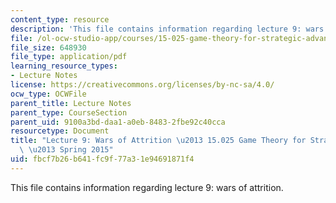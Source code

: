 ```yaml
---
content_type: resource
description: 'This file contains information regarding lecture 9: wars of attrition.'
file: /ol-ocw-studio-app/courses/15-025-game-theory-for-strategic-advantage-spring-2015/fbcf7b26b641fc9f77a31e94691871f4_MIT15_025S15_Lec_9.pdf
file_size: 648930
file_type: application/pdf
learning_resource_types:
- Lecture Notes
license: https://creativecommons.org/licenses/by-nc-sa/4.0/
ocw_type: OCWFile
parent_title: Lecture Notes
parent_type: CourseSection
parent_uid: 9100a3bd-daa1-a0eb-8483-2fbe92c40cca
resourcetype: Document
title: "Lecture 9: Wars of Attrition \u2013 15.025 Game Theory for Strategic Advantage\
  \ \u2013 Spring 2015"
uid: fbcf7b26-b641-fc9f-77a3-1e94691871f4
---
```

This file contains information regarding lecture 9: wars of attrition.